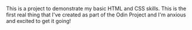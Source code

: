 This is a project to demonstrate my basic HTML and CSS skills. This is the first real thing that I've created as part of the Odin Project and I'm anxious and excited to get it going!
